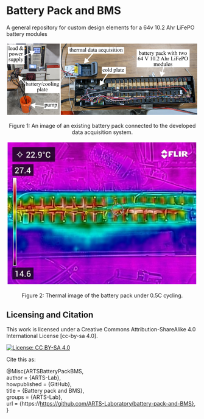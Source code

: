 # Battery Pack and BMS
A general repository for custom design elements for a 64v 10.2 Ahr LiFePO battery modules


<p align="center">
<img src="media/pack_testing.png" alt="drawing" width="600"/>
</p>
<p align="center">
Figure 1: An image of an existing battery pack connected to the developed data acquisition system.
</p>


<p align="center">
<img src="media/pack_thermals.png" alt="drawing" width="600"/>
</p>
<p align="center">
Figure 2: Thermal image of the battery pack under 0.5C cycling.
</p>

## Licensing and Citation

This work is licensed under a Creative Commons Attribution-ShareAlike 4.0 International License [cc-by-sa 4.0].

[![License: CC BY-SA 4.0](https://img.shields.io/badge/License-CC_BY--SA_4.0-lightgrey.svg)](https://creativecommons.org/licenses/by-sa/4.0/)


Cite this as: 

@Misc{ARTSBatteryPackBMS,    
  author = {ARTS-Lab},  
  howpublished = {GitHub},  
  title  = {Battery pack and BMS},  
  groups = {ARTS-Lab},    
  url    = {https://https://github.com/ARTS-Laboratory/battery-pack-and-BMS},   
}
